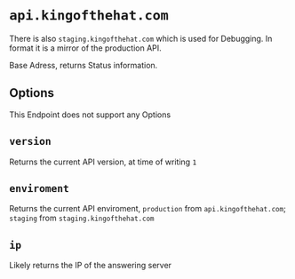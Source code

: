 # `api.kingofthehat.com`

There is also `staging.kingofthehat.com` which is used for Debugging. In format it is a mirror of the production API.

Base Adress, returns Status information.



## Options

This Endpoint does not support any Options

## `version`

Returns the current API version, at time of writing `1`

## `enviroment`

Returns the current API enviroment, `production` from `api.kingofthehat.com`; `staging` from `staging.kingofthehat.com`

## `ip`

Likely returns the IP of the answering server